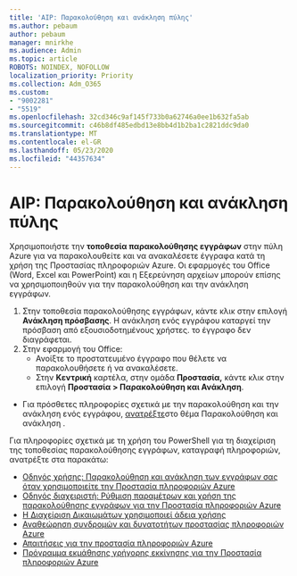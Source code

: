 ```yaml
---
title: 'AIP: Παρακολούθηση και ανάκληση πύλης'
ms.author: pebaum
author: pebaum
manager: mnirkhe
ms.audience: Admin
ms.topic: article
ROBOTS: NOINDEX, NOFOLLOW
localization_priority: Priority
ms.collection: Adm_O365
ms.custom:
- "9002281"
- "5519"
ms.openlocfilehash: 32cd346c9af145f733b0a62746a0ee1b632fa5ab
ms.sourcegitcommit: c46b8df485edbd13e8bb4d1b2ba1c2821ddc9da0
ms.translationtype: MT
ms.contentlocale: el-GR
ms.lasthandoff: 05/23/2020
ms.locfileid: "44357634"
---
```

# <a name="aip-track-and-revoke-portal"></a>AIP: Παρακολούθηση και ανάκληση πύλης

Χρησιμοποιήστε την **τοποθεσία παρακολούθησης εγγράφων** στην πύλη Azure για να παρακολουθείτε και να ανακαλέσετε έγγραφα κατά τη χρήση της Προστασίας πληροφοριών Azure. Οι εφαρμογές του Office (Word, Excel και PowerPoint) και η Εξερεύνηση αρχείων μπορούν επίσης να χρησιμοποιηθούν για την παρακολούθηση και την ανάκληση εγγράφων.

1. Στην τοποθεσία παρακολούθησης εγγράφων, κάντε κλικ στην επιλογή **Ανάκληση πρόσβασης**. Η ανάκληση ενός εγγράφου καταργεί την πρόσβαση από εξουσιοδοτημένους χρήστες. το έγγραφο δεν διαγράφεται.
2. Στην εφαρμογή του Office:
    - Ανοίξτε το προστατευμένο έγγραφο που θέλετε να παρακολουθήσετε ή να ανακαλέσετε.
    - Στην **Κεντρική** καρτέλα, στην ομάδα **Προστασία,** κάντε κλικ στην επιλογή **Προστασία > Παρακολούθηση και Ανάκληση**.

- Για πρόσθετες πληροφορίες σχετικά με την παρακολούθηση και την ανάκληση ενός εγγράφου, [ανατρέξτε](https://docs.microsoft.com/azure/information-protection/rms-client/client-track-revoke)στο θέμα Παρακολούθηση και ανάκληση .

Για πληροφορίες σχετικά με τη χρήση του PowerShell για τη διαχείριση της τοποθεσίας παρακολούθησης εγγράφων, καταγραφή πληροφοριών, ανατρέξτε στα παρακάτω:
- [Οδηγός χρήσης: Παρακολούθηση και ανάκληση των εγγράφων σας όταν χρησιμοποιείτε την Προστασία πληροφοριών Azure](https://docs.microsoft.com/azure/information-protection/rms-client/client-track-revoke)
- [Οδηγός διαχειριστή: Ρύθμιση παραμέτρων και χρήση της παρακολούθησης εγγράφων για την Προστασία πληροφοριών Azure](https://docs.microsoft.com/azure/information-protection/rms-client/client-admin-guide-document-tracking)
- [Η Διαχείριση Δικαιωμάτων χρησιμοποιεί άδεια χρήσης](https://docs.microsoft.com/azure/information-protection/configure-usage-rights#rights-management-use-license)
- [Αναθεώρηση συνδρομών και δυνατοτήτων προστασίας πληροφοριών Azure](https://azure.microsoft.com/pricing/details/information-protection)
- [Απαιτήσεις για την προστασία πληροφοριών Azure](https://docs.microsoft.com/azure/information-protection/get-started/requirements)
- [Πρόγραμμα εκμάθησης γρήγορης εκκίνησης για την Προστασία πληροφοριών Azure](https://docs.microsoft.com/azure/information-protection/get-started/infoprotect-quick-start-tutorial)
